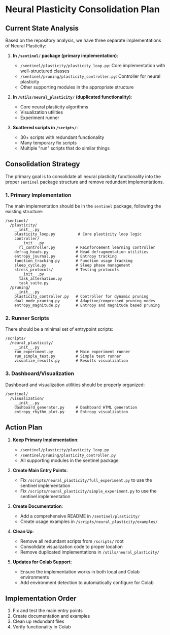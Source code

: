 # Neural Plasticity Consolidation Plan

## Current State Analysis

Based on the repository analysis, we have three separate implementations of Neural Plasticity:

1. **In `/sentinel/` package (primary implementation)**:
   - `/sentinel/plasticity/plasticity_loop.py`: Core implementation with well-structured classes
   - `/sentinel/pruning/plasticity_controller.py`: Controller for neural plasticity
   - Other supporting modules in the appropriate structure

2. **In `/utils/neural_plasticity/` (duplicated functionality)**:
   - Core neural plasticity algorithms
   - Visualization utilities
   - Experiment runner

3. **Scattered scripts in `/scripts/`**:
   - 30+ scripts with redundant functionality
   - Many temporary fix scripts
   - Multiple "run" scripts that do similar things

## Consolidation Strategy

The primary goal is to consolidate all neural plasticity functionality into the proper `sentinel` package structure and remove redundant implementations.

### 1. Primary Implementation

The main implementation should be in the `sentinel` package, following the existing structure:

```
/sentinel/
  /plasticity/
    __init__.py
    plasticity_loop.py          # Core plasticity loop logic
    controller/
      __init__.py
      rl_controller.py         # Reinforcement learning controller
    defrag_heads.py            # Head defragmentation utilities
    entropy_journal.py         # Entropy tracking
    function_tracking.py       # Function usage tracking
    sleep_cycle.py             # Sleep phase management
    stress_protocols/          # Testing protocols
      __init__.py
      task_alternation.py
      task_suite.py
  /pruning/
    __init__.py
    plasticity_controller.py   # Controller for dynamic pruning
    dual_mode_pruning.py       # Adaptive/compressed pruning modes
    entropy_magnitude.py       # Entropy and magnitude based pruning
```

### 2. Runner Scripts

There should be a minimal set of entrypoint scripts:

```
/scripts/
  /neural_plasticity/
    __init__.py
    run_experiment.py          # Main experiment runner
    run_simple_test.py         # Simple test runner
    visualize_results.py       # Results visualization
```

### 3. Dashboard/Visualization

Dashboard and visualization utilities should be properly organized:

```
/sentinel/
  /visualization/
    __init__.py
    dashboard_generator.py     # Dashboard HTML generation
    entropy_rhythm_plot.py     # Entropy visualization
```

## Action Plan

1. **Keep Primary Implementation**:
   - `/sentinel/plasticity/plasticity_loop.py`
   - `/sentinel/pruning/plasticity_controller.py`
   - All supporting modules in the sentinel package

2. **Create Main Entry Points**:
   - Fix `/scripts/neural_plasticity/full_experiment.py` to use the sentinel implementation
   - Fix `/scripts/neural_plasticity/simple_experiment.py` to use the sentinel implementation

3. **Create Documentation**:
   - Add a comprehensive README in `/sentinel/plasticity/`
   - Create usage examples in `/scripts/neural_plasticity/examples/`

4. **Clean Up**:
   - Remove all redundant scripts from `/scripts/` root
   - Consolidate visualization code to proper location
   - Remove duplicated implementations in `/utils/neural_plasticity/`

5. **Updates for Colab Support**:
   - Ensure the implementation works in both local and Colab environments
   - Add environment detection to automatically configure for Colab

## Implementation Order

1. Fix and test the main entry points
2. Create documentation and examples
3. Clean up redundant files
4. Verify functionality in Colab